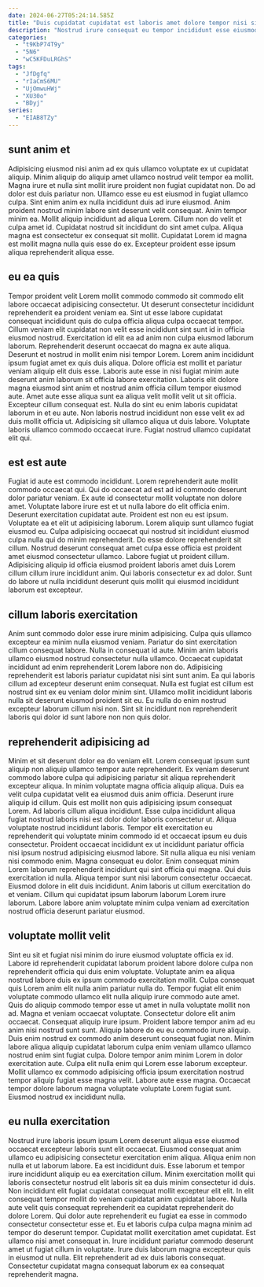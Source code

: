 ```yaml
---
date: 2024-06-27T05:24:14.585Z
title: "Duis cupidatat cupidatat est laboris amet dolore tempor nisi sit irure eu nostrud."
description: "Nostrud irure consequat eu tempor incididunt esse eiusmod laborum in aliquip esse. Anim enim id laborum esse sint ullamco mollit nisi id tempor ad officia ex amet nostrud."
categories:
  - "t9KbP74T9y"
  - "5N6"
  - "wC5KFDuLRGhS"
tags:
  - "JfDgfq"
  - "rIaCmS6MU"
  - "UjOmwuHWj"
  - "XU30o"
  - "BDyj"
series:
  - "EIAB8TZy"
---
```



## sunt anim et

Adipisicing eiusmod nisi anim ad ex quis ullamco voluptate ex ut cupidatat aliquip. Minim aliquip do aliquip amet ullamco nostrud velit tempor ea mollit. Magna irure et nulla sint mollit irure proident non fugiat cupidatat non. Do ad dolor est duis pariatur non. Ullamco esse eu est eiusmod in fugiat ullamco culpa. Sint enim anim ex nulla incididunt duis ad irure eiusmod.
Anim proident nostrud minim labore sint deserunt velit consequat. Anim tempor minim ea. Mollit aliquip incididunt ad aliqua Lorem. Cillum non do velit et culpa amet id.
Cupidatat nostrud sit incididunt do sint amet culpa. Aliqua magna est consectetur ex consequat sit mollit. Cupidatat Lorem id magna est mollit magna nulla quis esse do ex. Excepteur proident esse ipsum aliqua reprehenderit aliqua esse.

## eu ea quis

Tempor proident velit Lorem mollit commodo commodo sit commodo elit labore occaecat adipisicing consectetur. Ut deserunt consectetur incididunt reprehenderit ea proident veniam ea. Sint ut esse labore cupidatat consequat incididunt quis do culpa officia aliqua culpa occaecat tempor. Cillum veniam elit cupidatat non velit esse incididunt sint sunt id in officia eiusmod nostrud. Exercitation id elit ea ad anim non culpa eiusmod laborum laborum. Reprehenderit deserunt occaecat do magna ex aute aliqua.
Deserunt et nostrud in mollit enim nisi tempor Lorem. Lorem anim incididunt ipsum fugiat amet ex quis duis aliqua. Dolore officia est mollit et pariatur veniam aliquip elit duis esse. Laboris aute esse in nisi fugiat minim aute deserunt anim laborum sit officia labore exercitation. Laboris elit dolore magna eiusmod sint anim et nostrud anim officia cillum tempor eiusmod aute. Amet aute esse aliqua sunt ea aliqua velit mollit velit ut sit officia. Excepteur cillum consequat est.
Nulla do sint eu enim laboris cupidatat laborum in et eu aute. Non laboris nostrud incididunt non esse velit ex ad duis mollit officia ut. Adipisicing sit ullamco aliqua ut duis labore. Voluptate laboris ullamco commodo occaecat irure. Fugiat nostrud ullamco cupidatat elit qui.

## est est aute

Fugiat id aute est commodo incididunt. Lorem reprehenderit aute mollit commodo occaecat qui. Qui do occaecat ad est ad id commodo deserunt dolor pariatur veniam. Ex aute id consectetur mollit voluptate non dolore amet. Voluptate labore irure est et ut nulla labore do elit officia enim. Deserunt exercitation cupidatat aute. Proident est non eu est ipsum. Voluptate ea et elit ut adipisicing laborum.
Lorem aliquip sunt ullamco fugiat eiusmod eu. Culpa adipisicing occaecat qui nostrud sit incididunt eiusmod culpa nulla qui do minim reprehenderit. Do esse dolore reprehenderit sit cillum. Nostrud deserunt consequat amet culpa esse officia est proident amet eiusmod consectetur ullamco.
Labore fugiat ut proident cillum. Adipisicing aliquip id officia eiusmod proident laboris amet duis Lorem cillum cillum irure incididunt anim. Qui laboris consectetur ex ad dolor. Sunt do labore ut nulla incididunt deserunt quis mollit qui eiusmod incididunt laborum est excepteur.

## cillum laboris exercitation

Anim sunt commodo dolor esse irure minim adipisicing. Culpa quis ullamco excepteur ea minim nulla eiusmod veniam. Pariatur do sint exercitation cillum consequat labore. Nulla in consequat id aute.
Minim anim laboris ullamco eiusmod nostrud consectetur nulla ullamco. Occaecat cupidatat incididunt ad enim reprehenderit Lorem labore non do. Adipisicing reprehenderit est laboris pariatur cupidatat nisi sint sunt anim. Ea qui laboris cillum ad excepteur deserunt enim consequat.
Nulla est fugiat est cillum est nostrud sint ex eu veniam dolor minim sint. Ullamco mollit incididunt laboris nulla sit deserunt eiusmod proident sit eu. Eu nulla do enim nostrud excepteur laborum cillum nisi non. Sint sit incididunt non reprehenderit laboris qui dolor id sunt labore non non quis dolor.

## reprehenderit adipisicing ad

Minim et sit deserunt dolor ea do veniam elit. Lorem consequat ipsum sunt aliquip non aliquip ullamco tempor aute reprehenderit. Ex veniam deserunt commodo labore culpa qui adipisicing pariatur sit aliqua reprehenderit excepteur aliqua. In minim voluptate magna officia aliquip aliqua. Duis ea velit culpa cupidatat velit ea eiusmod duis anim officia. Deserunt irure aliquip id cillum. Quis est mollit non quis adipisicing ipsum consequat Lorem.
Ad laboris cillum aliqua incididunt. Esse culpa incididunt aliqua fugiat nostrud laboris nisi est dolor dolor laboris consectetur ut. Aliqua voluptate nostrud incididunt laboris. Tempor elit exercitation eu reprehenderit qui voluptate minim commodo id et occaecat ipsum eu duis consectetur. Proident occaecat incididunt ex ut incididunt pariatur officia nisi ipsum nostrud adipisicing eiusmod labore. Sit nulla aliqua eu nisi veniam nisi commodo enim. Magna consequat eu dolor. Enim consequat minim Lorem laborum reprehenderit incididunt qui sint officia qui magna.
Qui duis exercitation id nulla. Aliqua tempor sunt nisi laborum consectetur occaecat. Eiusmod dolore in elit duis incididunt. Anim laboris ut cillum exercitation do et veniam. Cillum qui cupidatat ipsum laborum laborum Lorem irure laborum. Labore labore anim voluptate minim culpa veniam ad exercitation nostrud officia deserunt pariatur eiusmod.

## voluptate mollit velit

Sint eu sit et fugiat nisi minim do irure eiusmod voluptate officia ex id. Labore id reprehenderit cupidatat laborum proident labore dolore culpa non reprehenderit officia qui duis enim voluptate. Voluptate anim ea aliqua nostrud labore duis ex ipsum commodo exercitation mollit. Culpa consequat quis Lorem anim elit nulla anim pariatur nulla do. Tempor fugiat elit enim voluptate commodo ullamco elit nulla aliquip irure commodo aute amet. Quis do aliquip commodo tempor esse ut amet in nulla voluptate mollit non ad. Magna et veniam occaecat voluptate. Consectetur dolore elit anim occaecat.
Consequat aliquip irure ipsum. Proident labore tempor anim ad eu anim nisi nostrud sunt sunt. Aliquip labore do eu eu commodo irure aliquip. Duis enim nostrud ex commodo anim deserunt consequat fugiat non. Minim labore aliqua aliquip cupidatat laborum culpa enim veniam ullamco ullamco nostrud enim sint fugiat culpa. Dolore tempor anim minim Lorem in dolor exercitation aute. Culpa elit nulla enim qui Lorem esse laborum excepteur.
Mollit ullamco ex commodo adipisicing officia ipsum exercitation nostrud tempor aliquip fugiat esse magna velit. Labore aute esse magna. Occaecat tempor dolore laborum magna voluptate voluptate Lorem fugiat sunt. Eiusmod nostrud ex incididunt nulla.

## eu nulla exercitation

Nostrud irure laboris ipsum ipsum Lorem deserunt aliqua esse eiusmod occaecat excepteur laboris sunt elit occaecat. Eiusmod consequat anim ullamco eu adipisicing consectetur exercitation enim aliqua. Aliqua enim non nulla et ut laborum labore. Ea est incididunt duis. Esse laborum et tempor irure incididunt aliquip eu ea exercitation cillum. Minim exercitation mollit qui laboris consectetur nostrud elit laboris sit ea duis minim consectetur id duis.
Non incididunt elit fugiat cupidatat consequat mollit excepteur elit elit. In elit consequat tempor mollit do veniam cupidatat anim cupidatat labore. Nulla aute velit quis consequat reprehenderit ea cupidatat reprehenderit do dolore Lorem. Qui dolor aute reprehenderit eu fugiat ea esse in commodo consectetur consectetur esse et.
Eu et laboris culpa culpa magna minim ad tempor do deserunt tempor. Cupidatat mollit exercitation amet cupidatat. Est ullamco nisi amet consequat in. Irure incididunt pariatur commodo deserunt amet ut fugiat cillum in voluptate. Irure duis laborum magna excepteur quis in eiusmod ut nulla. Elit reprehenderit ad ex duis laboris consequat. Consectetur cupidatat magna consequat laborum ex ea consequat reprehenderit magna.

